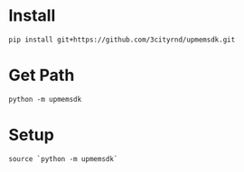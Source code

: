 # Install
```
pip install git+https://github.com/3cityrnd/upmemsdk.git
```

# Get Path
```
python -m upmemsdk
```


# Setup

```
source `python -m upmemsdk`

```
